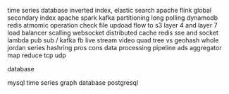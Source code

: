 time series database
inverted index, elastic search
apache flink
global secondary index
apache spark
kafka
partitioning
long polling
dynamodb
redis atmomic operation
check file updoad flow to s3
layer 4 and layer 7 load balancer
scalling websocket
distributed cache
redis
sse and socket
lambda
pub sub / kafka fb live stream video
quad tree vs geohash
whole jordan series
hashring pros cons
data processing pipeline ads aggregator
map reduce
tcp udp

database

mysql
time series
graph database
postgresql

